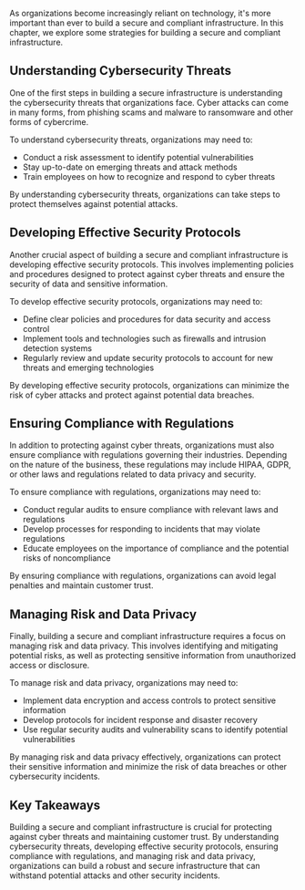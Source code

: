 
As organizations become increasingly reliant on technology, it's more important than ever to build a secure and compliant infrastructure. In this chapter, we explore some strategies for building a secure and compliant infrastructure.

Understanding Cybersecurity Threats
-----------------------------------

One of the first steps in building a secure infrastructure is understanding the cybersecurity threats that organizations face. Cyber attacks can come in many forms, from phishing scams and malware to ransomware and other forms of cybercrime.

To understand cybersecurity threats, organizations may need to:

* Conduct a risk assessment to identify potential vulnerabilities
* Stay up-to-date on emerging threats and attack methods
* Train employees on how to recognize and respond to cyber threats

By understanding cybersecurity threats, organizations can take steps to protect themselves against potential attacks.

Developing Effective Security Protocols
---------------------------------------

Another crucial aspect of building a secure and compliant infrastructure is developing effective security protocols. This involves implementing policies and procedures designed to protect against cyber threats and ensure the security of data and sensitive information.

To develop effective security protocols, organizations may need to:

* Define clear policies and procedures for data security and access control
* Implement tools and technologies such as firewalls and intrusion detection systems
* Regularly review and update security protocols to account for new threats and emerging technologies

By developing effective security protocols, organizations can minimize the risk of cyber attacks and protect against potential data breaches.

Ensuring Compliance with Regulations
------------------------------------

In addition to protecting against cyber threats, organizations must also ensure compliance with regulations governing their industries. Depending on the nature of the business, these regulations may include HIPAA, GDPR, or other laws and regulations related to data privacy and security.

To ensure compliance with regulations, organizations may need to:

* Conduct regular audits to ensure compliance with relevant laws and regulations
* Develop processes for responding to incidents that may violate regulations
* Educate employees on the importance of compliance and the potential risks of noncompliance

By ensuring compliance with regulations, organizations can avoid legal penalties and maintain customer trust.

Managing Risk and Data Privacy
------------------------------

Finally, building a secure and compliant infrastructure requires a focus on managing risk and data privacy. This involves identifying and mitigating potential risks, as well as protecting sensitive information from unauthorized access or disclosure.

To manage risk and data privacy, organizations may need to:

* Implement data encryption and access controls to protect sensitive information
* Develop protocols for incident response and disaster recovery
* Use regular security audits and vulnerability scans to identify potential vulnerabilities

By managing risk and data privacy effectively, organizations can protect their sensitive information and minimize the risk of data breaches or other cybersecurity incidents.

Key Takeaways
-------------

Building a secure and compliant infrastructure is crucial for protecting against cyber threats and maintaining customer trust. By understanding cybersecurity threats, developing effective security protocols, ensuring compliance with regulations, and managing risk and data privacy, organizations can build a robust and secure infrastructure that can withstand potential attacks and other security incidents.
